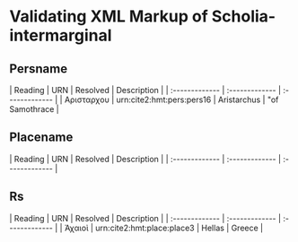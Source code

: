 # Validating XML Markup of Scholia-intermarginal


## Persname 

| Reading | URN | Resolved | Description |
| :------------- | :------------- | :------------- |
| Αρισταρχου | urn:cite2:hmt:pers:pers16 | Aristarchus | "of Samothrace | 

## Placename 

| Reading | URN | Resolved | Description |
| :------------- | :------------- | :------------- |

## Rs 

| Reading | URN | Resolved | Description |
| :------------- | :------------- | :------------- |
| Ἀχαιοὶ | urn:cite2:hmt:place:place3 | Hellas | Greece | 
